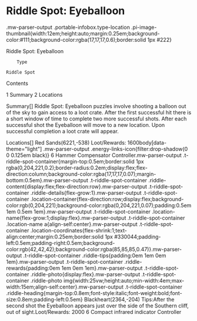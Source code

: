 # Riddle Spot: Eyeballoon

.mw-parser-output .portable-infobox.type-location .pi-image-thumbnail{width:12em;height:auto;margin:0.25em;background-color:#111;background-color:rgba(17,17,17,0.6);border:solid 1px #222}

Riddle Spot: Eyeballoon


	
		
		
	
	


	

	
		Type
	
	Riddle Spot




Contents

1 Summary
2 Locations



Summary[]
Riddle Spot: Eyeballoon puzzles involve shooting a balloon out of the sky to gain access to a loot crate. After the first successful hit there is a short window of time to complete two more successful shots. After each successful shot the Eyeballoon will move to a new location. Upon successful completion a loot crate will appear.

Locations[]
Red Sands(6221,-538)
Loot/Rewards:
 1600body[data-theme="light"] .mw-parser-output .energy-links-icon{filter:drop-shadow(0 0 0.125em black)}
 6
Hammer Compensator
Controller.mw-parser-output .t-riddle-spot-container{margin-top:0.5em;border:solid 1px rgba(0,204,221,0.2);border-radius:0.2em;display:flex;flex-direction:column;background-color:rgba(17,17,17,0.07);margin-bottom:0.5em}.mw-parser-output .t-riddle-spot-container .riddle-content{display:flex;flex-direction:row}.mw-parser-output .t-riddle-spot-container .riddle-details{flex-grow:1}.mw-parser-output .t-riddle-spot-container .location-container{flex-direction:row;display:flex;background-color:rgb(0,204,221);background-color:rgba(0,204,221,0.07);padding:0.5em 1em 0.5em 1em}.mw-parser-output .t-riddle-spot-container .location-name{flex-grow:1;display:flex}.mw-parser-output .t-riddle-spot-container .location-name a{align-self:center}.mw-parser-output .t-riddle-spot-container .location-coordinates{flex-shrink:1;text-align:center;margin:0.25em;border:solid 1px #330044;padding-left:0.5em;padding-right:0.5em;background-color:rgb(42,42,42);background-color:rgba(85,85,85,0.47)}.mw-parser-output .t-riddle-spot-container .riddle-tips{padding:0em 1em 0em 1em}.mw-parser-output .t-riddle-spot-container .riddle-rewards{padding:0em 1em 0em 1em}.mw-parser-output .t-riddle-spot-container .riddle-photo{display:flex}.mw-parser-output .t-riddle-spot-container .riddle-photo img{width:25vw;height:auto;min-width:4em;max-width:15em;align-self:center}.mw-parser-output .t-riddle-spot-container .riddle-heading{margin-top:0.8em;font-style:italic;font-weight:bold;font-size:0.8em;padding-left:0.5em}
Blackheart(2364,-204)
Tips:After the second shot the Eyeballoon appears just over the side of the Southern cliff, out of sight.Loot/Rewards:
 2000
 6
Compact infrared indicator
Controller
